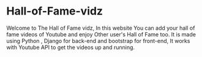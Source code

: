 # Hall-of-Fame-vidz
Welcome to The Hall of Fame vidz, In this website You can add your hall of fame videos of Youtube and enjoy Other user's Hall of Fame too.
It is made using Python , Django for back-end and bootstrap for front-end, It works with Youtube API to get the videos up and running.
